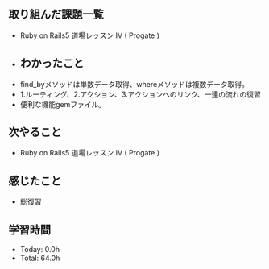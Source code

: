 ## 取り組んだ課題一覧
- Ruby on Rails5 道場レッスン IV  ( Progate )
- ## わかったこと
- find_byメソッドは単数データ取得、whereメソッドは複数データ取得。
- 1.ルーティング、2.アクション、3.アクションへのリンク、一連の流れの復習
- 便利な機能gemファイル。
## 次やること
- Ruby on Rails5 道場レッスン IV  ( Progate )
## 感じたこと
- 総復習
## 学習時間
- Today: 0.0h
- Total: 64.0h

